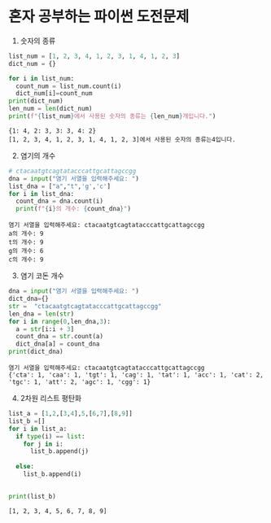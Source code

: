 # 혼자 공부하는 파이썬 도전문제

1. 숫자의 종류


```python
list_num = [1, 2, 3, 4, 1, 2, 3, 1, 4, 1, 2, 3]
dict_num = {}

for i in list_num:
  count_num = list_num.count(i)
  dict_num[i]=count_num
print(dict_num)
len_num = len(dict_num)
print(f"{list_num}에서 사용된 숫자의 종류는 {len_num}개입니다.")
```

    {1: 4, 2: 3, 3: 3, 4: 2}
    [1, 2, 3, 4, 1, 2, 3, 1, 4, 1, 2, 3]에서 사용된 숫자의 종류는4입니다.
    

2. 염기의 개수


```python
# ctacaatgtcagtatacccattgcattagccgg
dna = input("염기 서열을 입력해주세요: ")
list_dna = ["a","t",'g','c']
for i in list_dna:
  count_dna = dna.count(i)
  print(f"{i}의 개수: {count_dna}")

```

    염기 서열을 입력해주세요: ctacaatgtcagtatacccattgcattagccgg
    a의 개수: 9
    t의 개수: 9
    g의 개수: 6
    c의 개수: 9
    

3. 염기 코돈 개수


```python
dna = input("염기 서열을 입력해주세요: ")
dict_dna={}
str =  "ctacaatgtcagtatacccattgcattagccgg"
len_dna = len(str)
for i in range(0,len_dna,3):
  a = str[i:i + 3]
  count_dna = str.count(a)
  dict_dna[a] = count_dna
print(dict_dna)
```

    염기 서열을 입력해주세요: ctacaatgtcagtatacccattgcattagccgg
    {'cta': 1, 'caa': 1, 'tgt': 1, 'cag': 1, 'tat': 1, 'acc': 1, 'cat': 2, 'tgc': 1, 'att': 2, 'agc': 1, 'cgg': 1}
    

4. 2차원 리스트 평탄화


```python
list_a = [1,2,[3,4],5,[6,7],[8,9]]
list_b =[]
for i in list_a:
  if type(i) == list:
    for j in i:
      list_b.append(j)
     
  else:
    list_b.append(i)
  

print(list_b)

```

    [1, 2, 3, 4, 5, 6, 7, 8, 9]
    
